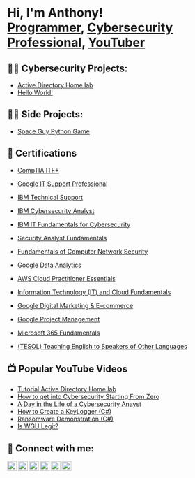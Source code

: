 <h1>Hi, I'm Anthony! <br/><a href="https://github.com/joshmadakor1">Programmer</a>, <a href="https://www.linkedin.com/in/abrown/">Cybersecurity Professional</a>, <a href="https://www.youtube.com/c/joshmadakor">YouTuber</a></h1>

<h2>👨‍💻 Cybersecurity Projects:</h2>

  - [Active Directory Home lab](https://github.com/abrown333/ActiveDirectoryLab)
  - [Hello World!]()

  <h2>👨‍📽️ Side Projects:</h2>
  
  - [Space Guy Python Game](https://github.com/abrown333/Space-Guy-Python-Game)
  
  <h2>📃 Certifications</h2>

  - [CompTIA ITF+](https://verify.CompTIA.org)
   
  - [Google IT Support Professional](https://coursera.org/verify/professional-cert/ZPX6NLM6RZAE)
   
  - [IBM Technical Support](https://coursera.org/verify/professional-cert/R4LFN8ZT2GSE)
   
  - [IBM Cybersecurity Analyst](https://coursera.org/verify/professional-cert/5DLEHJ2PHPZJ)
   
  - [IBM IT Fundamentals for Cybersecurity](https://coursera.org/verify/specialization/SMTPYEM8HSS3)
   
  - [Security Analyst Fundamentals](https://coursera.org/verify/specialization/Y7FEW4L9TPDE)
   
  - [Fundamentals of Computer Network Security](https://coursera.org/verify/specialization/EKN97AGRK7PC)
   
  - [Google Data Analytics](https://coursera.org/verify/professional-cert/WSZBSX5JM944)
   
  - [AWS Cloud Practitioner Essentials](https://coursera.org/verify/D86Y5P8M4SGZ)
   
  - [Information Technology (IT) and Cloud Fundamentals](https://coursera.org/verify/specialization/C89YJ6VTC792)
   
  - [Google Digital Marketing & E-commerce](https://coursera.org/verify/professional-cert/7YVNHZMLGFXB)
   
  - [Google Project Management](https://coursera.org/verify/professional-cert/2TLNTGZJV7KB)
   
  - [Microsoft 365 Fundamentals](https://coursera.org/verify/specialization/BLWM3H9UB52H)
   
  - [(TESOL) Teaching English to Speakers of Other Languages](https://i.imgur.com/gXDvEQu.png)


<h2>📺 Popular YouTube Videos</h2>

- [Tutorial Active Directory Home lab](https://github.com/abrown333/LABURL)
- [How to get into Cybersecurity Starting From Zero](https://www.youtube.com/watch?v=a83ASGn_V_s)
- [A Day in the Life of a Cybersecurity Anayst](https://www.youtube.com/watch?v=uHy3oM7NnoU)
- [How to Create a KeyLogger (C#)](https://www.youtube.com/watch?v=N-L9hklSlNk)
- [Ransomware Demonstration (C#)](https://www.youtube.com/watch?v=OfvdQeh79s0)
- [Is WGU Legit?](https://www.youtube.com/watch?v=E2MwRWxDBkA)

<h2> 🤳 Connect with me:</h2>

[<img align="left" alt="AnthonyBrown | YouTube" width="22px" src="https://i.imgur.com/untHn18.png" />][youtube]
[<img align="left" alt="AnthonyBrown | Twitter" width="22px" src="https://i.imgur.com/Mz1Jr5E.png" />][twitter]
[<img align="left" alt="AnthonyBrown | LinkedIn" width="22px" src="https://i.imgur.com/g8A6ppb.png" />][linkedin]
[<img align="left" alt="AnthonyBrown | Instagram" width="22px" src="https://i.imgur.com/vqtrhGZ.png" />][instagram]
[<img align="left" alt="AnthonyBrown | Buymeacoffee" width="22px" src="https://i.imgur.com/A2U8NkV.png" />][buymeacoffee]
[<img align="left" alt="AnthonyBrown | Substack" width="22px" src="https://i.imgur.com/785W8eU.png" />][Substack]


[twitter]: https://twitter.com/abrown3301
[youtube]: https://www.youtube.com/@PacketGuy0/featured
[instagram]: https://www.instagram.com/abrown33/
[linkedin]:  https://www.linkedin.com/in/anthonybrown33
[Buymeacoffee]: https://www.buymeacoffee.com/packetguy
[Substack]: https://packetguy.substack.com/

<!--
**abrown/abrown333** is a ✨ _special_ ✨ repository because its `README.md` (this file) appears on your GitHub profile.

Here are some ideas to get you started:

- 🔭 I’m currently working on ...
- 🌱 I’m currently learning ...
- 👯 I’m looking to collaborate on ...
- 🤔 I’m looking for help with ...
- 💬 Ask me about ...
- 📫 How to reach me: ...
- 😄 Pronouns: ...
- ⚡ Fun fact: ...
-->
